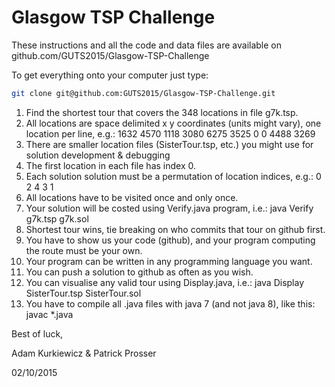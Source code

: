 # Glasgow TSP Challenge

These instructions and all the code and data files are available on github.com/GUTS2015/Glasgow-TSP-Challenge

To get everything onto your computer just type:
```bash
git clone git@github.com:GUTS2015/Glasgow-TSP-Challenge.git
```

1. Find the shortest tour that covers the 348 locations in file g7k.tsp.
2. All locations are space delimited x y coordinates (units might vary), one location per line, e.g.:
        1632 4570
        1118 3080
        6275 3525
        0 0
        4488 3269
3. There are smaller location files (SisterTour.tsp, etc.) you might use for solution development & debugging
4. The first location in each file has index 0.
5. Each solution solution must be a permutation of location indices, e.g.:
        0
        2
        4
        3
        1
6. All locations have to be visited once and only once.
5. Your solution will be costed using Verify.java program, i.e.:
        java Verify g7k.tsp g7k.sol
7. Shortest tour wins, tie breaking on who commits that tour on github first.
8. You have to show us your code (github), and your program computing the route must be your own.
9. Your program can be written in any programming language you want.
10. You can push a solution to github as often as you wish.
11. You can visualise any valid tour using Display.java, i.e.:
        java Display SisterTour.tsp SisterTour.sol
12. You have to compile all .java files with java 7 (and not java 8), like this:
        javac *.java

Best of luck,

Adam Kurkiewicz & Patrick Prosser

02/10/2015

